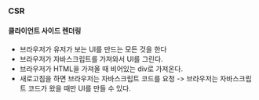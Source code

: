 ### CSR

#### 클라이언트 사이드 렌더링

- 브라우저가 유저가 보는 UI를 만드는 모든 것을 한다
- 브라우저가 자바스크립트를 가져와서 UI를 그린다.
- 브라우저가 HTML을 가져올 때 비어있는 div로 가져온다.
- 새로고침을 하면 브라우저는 자바스크립트 코드를 요청 -> 브라우저는 자바스크립트 코드가 왔을 때만 UI를 만들 수 있다.
